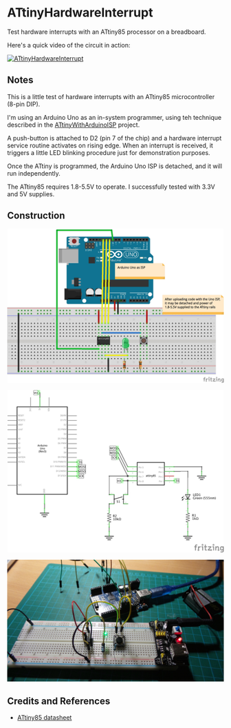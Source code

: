 # ATtinyHardwareInterrupt

Test hardware interrupts with an ATtiny85 processor on a breadboard.

Here's a quick video of the circuit in action:

[![ATtinyHardwareInterrupt](http://img.youtube.com/vi/VTJ1ycVzYq0/0.jpg)](http://www.youtube.com/watch?v=VTJ1ycVzYq0)

## Notes

This is a little test of hardware interrupts with an ATtiny85 microcontroller (8-pin DIP).

I'm using an Arduino Uno as an in-system programmer, using teh technique described in the [ATtinyWithArduinoISP](../ATtinyWithArduinoISP) project.

A push-button is attached to D2 (pin 7 of the chip) and a hardware interrupt service routine activates on rising edge.
When an interrupt is received, it triggers a little LED blinking procedure just for demonstration purposes.

Once the ATtiny is programmed, the Arduino Uno ISP is detached, and it will run independently.

The ATtiny85 requires 1.8-5.5V to operate. I successfully tested with 3.3V and 5V supplies.

## Construction

![Breadboard](./assets/ATtinyHardwareInterrupt_bb.jpg?raw=true)

![The Schematic](./assets/ATtinyHardwareInterrupt_schematic.jpg?raw=true)

![The Build](./assets/ATtinyHardwareInterrupt_build.jpg?raw=true)

## Credits and References
* [ATtiny85 datasheet](http://www.atmel.com/devices/ATTINY85.aspx)

